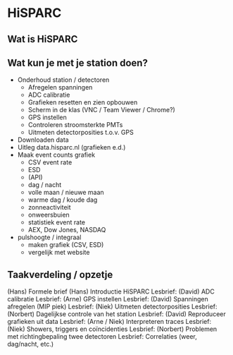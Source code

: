 HiSPARC
=======

Wat is HiSPARC
--------------

Wat kun je met je station doen?
-------------------------------

* Onderhoud station / detectoren
    * Afregelen spanningen
    * ADC calibratie
    * Grafieken resetten en zien opbouwen
    * Scherm in de klas (VNC / Team Viewer / Chrome?)
    * GPS instellen
    * Controleren stroomsterkte PMTs
    * Uitmeten detectorposities t.o.v. GPS
* Downloaden data
* Uitleg data.hisparc.nl (grafieken e.d.)
* Maak event counts grafiek
    * CSV event rate
    * ESD
    * (API)
    * dag / nacht
    * volle maan / nieuwe maan
    * warme dag / koude dag
    * zonneactiviteit
    * onweersbuien
    * statistiek event rate
    * AEX, Dow Jones, NASDAQ
* pulshoogte / integraal
    * maken grafiek (CSV, ESD)
    * vergelijk met website


Taakverdeling / opzetje
-----------------------

(Hans) Formele brief
(Hans) Introductie HiSPARC
Lesbrief: (David) ADC calibratie
Lesbrief: (Arne) GPS instellen
Lesbrief: (David) Spanningen afregelen (MIP piek)
Lesbrief: (Niek) Uitmeten detectorposities
Lesbrief: (Norbert) Dagelijkse controle van het station
Lesbrief: (David) Reproduceer grafieken uit data
Lesbrief: (Arne / Niek) Interpreteren traces
Lesbrief: (Niek) Showers, triggers en coïncidenties
Lesbrief: (Norbert) Problemen met richtingbepaling twee detectoren
Lesbrief: Correlaties (weer, dag/nacht, etc.)


